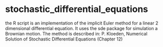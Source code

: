 # stochastic_differential_equations


the R script is an implementation of the implicit Euler method for a linear 2 dimensional differential equation. 
It uses the sde package for simulation a Brownian motion.
The method is described in: P. Kloeden, Numerical Solution of Stochastic Differential Equations (Chapter 12)
